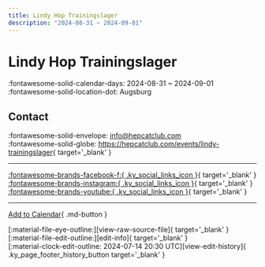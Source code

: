 ```yaml
---
title: Lindy Hop Trainingslager
description: "2024-08-31 ~ 2024-09-01"
---
```


# Lindy Hop Trainingslager 

:fontawesome-solid-calendar-days: 2024-08-31 ~ 2024-09-01  
:fontawesome-solid-location-dot: Augsburg  

## Contact

:fontawesome-solid-envelope: <info@hepcatclub.com>  
:fontawesome-solid-globe: <https://hepcatclub.com/events/lindy-trainingslager>{ target='_blank' }  

---

 [:fontawesome-brands-facebook-f:{ .ky_social_links_icon }](https://www.facebook.com/deinhepcatclub){ target='_blank' } [:fontawesome-brands-instagram:{ .ky_social_links_icon }](https://instagram.com/hepcatclub){ target='_blank' } [:fontawesome-brands-youtube:{ .ky_social_links_icon }](https://youtube.com/@HepCatClub){ target='_blank' }

---

[Add to Calendar](https://swing.news/ics/en/2024/de/lindy-hop-trainingslager-2024.ics){ .md-button }

<div class="ky_page_footer" markdown>
<div class="ky_page_footer_trailing" markdown="span">
[:material-file-eye-outline:][view-raw-source-file]{ target='_blank' }
[:material-file-edit-outline:][edit-info]{ target='_blank' }
</div>
<div class="ky_page_footer_leading" markdown="span">
[:material-clock-edit-outline: 2024-07-14 20:30 UTC][view-edit-history]{ .ky_page_footer_history_button target='_blank' }
</div>
</div>

[view-raw-source-file]: https://github.com/swingdance/events/blob/main/2024/de/lindy-hop-trainingslager-2024.json "View Raw Source File"
[edit-info]: https://github.com/swingdance/events/issues/new?assignees=&labels=update+event&projects=&template=03-update_entity.yml&title=%5B2024%2Fde%5D%20Lindy%20Hop%20Trainingslager&region=de&year=2024&id=lindy-hop-trainingslager-2024&name=Lindy%20Hop%20Trainingslager&org_id= "Edit Info"

[view-edit-history]: https://github.com/swingdance/events/commits/main/2024/de/lindy-hop-trainingslager-2024.json "View Edit History"
